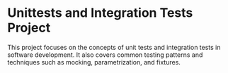# Unittests and Integration Tests Project

This project focuses on the concepts of unit tests and integration tests in software development. It also covers common testing patterns and techniques such as mocking, parametrization, and fixtures.

